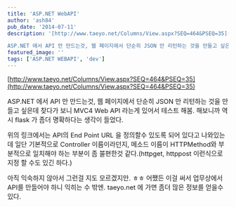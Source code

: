 ```yaml
---
title: 'ASP.NET WebAPI'
author: 'ash84'
pub_date: '2014-07-11'
description: '[http://www.taeyo.net/Columns/View.aspx?SEQ=464&PSEQ=35](http://www.taeyo.net/Columns/View.aspx?SEQ=464&PSEQ=35)

ASP.NET 에서 API 만 만드는것, 웹 페이지에서 단순히 JSON 만 리턴하는 것을 만들고 싶은데 찾다가 보니 MVC4 Web API 라는게 있어서 테스트 해봄. 해보니까 역시 flask 가 좀더 명확하다는 생각이 들었다.'
featured_image: ''
tags: ['ASP.NET WEBAPI', 'dev']
---
```



[http://www.taeyo.net/Columns/View.aspx?SEQ=464&PSEQ=35](http://www.taeyo.net/Columns/View.aspx?SEQ=464&PSEQ=35)

<span style="font-size: 11pt;">ASP.NET 에서 API 만 만드는것, 웹 페이지에서 단순히 JSON 만 리턴하는 것을 만들고 싶은데 찾다가 보니 MVC4 Web API 라는게 있어서 테스트 해봄. 해보니까 역시 flask 가 좀더 명확하다는 생각이 들었다. </span>
 
<span style="font-size: 11pt;">위의 링크에서는 API의 End Point URL 을 정의할수 있도록 되어 있다고 나와있는데 일단 기본적으로 Controller 이름이라던지, 메소드 이름이 HTTPMethod와 부분적으로 일치해야 하는 부분이 좀 불편한것 같다.(httpget, httppost 이런식으로 지정 할 수도 있긴 하다.) </span>

 
<span style="font-size: 11pt;">아직 익숙하지 않아서 그런걸 지도 모르겠지만. ㅎㅎ 어쨌든 이걸 써서 업무상에서 API를 만들어야 하니 익히는 수 밖엔. taeyo.net 에 가면 좀더 많은 정보를 얻을수 있다. </span>



